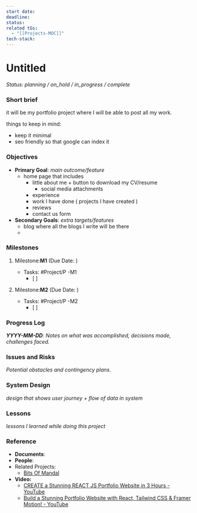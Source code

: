 ```yaml
---
start date: 
deadline: 
status: 
related tGs:
  - "[[Projects-MOC]]"
tech-stack:
---
```

# Untitled
*Status: planning /  on_hold / in_progress / complete*
### Short brief
it will be my portfolio project where I will be able to post all my work.

things to keep in mind:
- keep it minimal
- seo friendly so that google can index it


### **Objectives**
- **Primary Goal**: *main outcome/feature*
	- home page that includes
		- little about me + button to download my CV/resume
			- social media attachments
		- experience
		- work I have done ( projects I have created )
		- reviews
		- contact us form
- **Secondary Goals**: *extra targets/features*
	- blog where all the blogs I write will be there
	- 

### **Milestones**

1. Milestone:**M1** (Due Date: )
   - Tasks: #Project/P -M1
      - [ ] 



2. Milestone:**M2** (Due Date: )
   - Tasks: #Project/P -M2
     - [ ] 


### **Progress Log**
***YYYY-MM-DD**: Notes on what was accomplished, decisions made, challenges faced.*



### Issues and Risks
*Potential obstacles and contingency plans.*


### System Design
*design that shows user journey + flow of data in system*

### Lessons
*lessons I learned while doing this project*


### **Reference**
- **Documents**: 
- **People**: 
- Related Projects: 
	- [Bits Of Mandal](https://about.bitsofmandal.com/)
- **Video:** 
	- [CREATE a Stunning REACT JS Portfolio Website in 3 Hours - YouTube](https://youtu.be/k3JMkRwd_Nw?si=god3oKrxzL_ocKvr)
	- [Build a Stunning Portfolio Website with React, Tailwind CSS & Framer Motion! - YouTube](https://youtu.be/hw4bzV9Uu7A?si=p9TFYr2aikZo6Td7)





